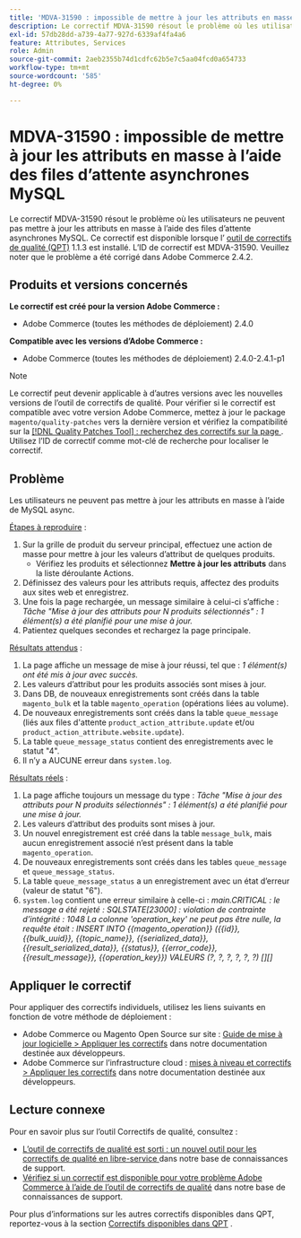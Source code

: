 ```yaml
---
title: 'MDVA-31590 : impossible de mettre à jour les attributs en masse à l’aide des files d’attente asynchrones MySQL'
description: Le correctif MDVA-31590 résout le problème où les utilisateurs ne peuvent pas mettre à jour les attributs en masse à l’aide des files d’attente asynchrones MySQL. Ce correctif est disponible lorsque l’[outil de correctifs de qualité (QPT)](/help/announcements/adobe-commerce-announcements/magento-quality-patches-released-new-tool-to-self-serve-quality-patches.md) 1.1.3 est installé. L’ID de correctif est MDVA-31590. Veuillez noter que le problème a été corrigé dans Adobe Commerce 2.4.2.
exl-id: 57db28dd-a739-4a77-927d-6339af4fa4a6
feature: Attributes, Services
role: Admin
source-git-commit: 2aeb2355b74d1cdfc62b5e7c5aa04fcd0a654733
workflow-type: tm+mt
source-wordcount: '585'
ht-degree: 0%

---
```


# MDVA-31590 : impossible de mettre à jour les attributs en masse à l’aide des files d’attente asynchrones MySQL

Le correctif MDVA-31590 résout le problème où les utilisateurs ne peuvent pas mettre à jour les attributs en masse à l’aide des files d’attente asynchrones MySQL. Ce correctif est disponible lorsque l’ [outil de correctifs de qualité (QPT)](/help/announcements/adobe-commerce-announcements/magento-quality-patches-released-new-tool-to-self-serve-quality-patches.md) 1.1.3 est installé. L’ID de correctif est MDVA-31590. Veuillez noter que le problème a été corrigé dans Adobe Commerce 2.4.2.

## Produits et versions concernés

**Le correctif est créé pour la version Adobe Commerce :**

* Adobe Commerce (toutes les méthodes de déploiement) 2.4.0

**Compatible avec les versions d’Adobe Commerce :**

* Adobe Commerce (toutes les méthodes de déploiement) 2.4.0-2.4.1-p1

>[!NOTE]
>
>Le correctif peut devenir applicable à d’autres versions avec les nouvelles versions de l’outil de correctifs de qualité. Pour vérifier si le correctif est compatible avec votre version Adobe Commerce, mettez à jour le package `magento/quality-patches` vers la dernière version et vérifiez la compatibilité sur la [[!DNL Quality Patches Tool] : recherchez des correctifs sur la page ](https://experienceleague.adobe.com/tools/commerce-quality-patches/index.html). Utilisez l’ID de correctif comme mot-clé de recherche pour localiser le correctif.

## Problème

Les utilisateurs ne peuvent pas mettre à jour les attributs en masse à l’aide de MySQL async.

<u>Étapes à reproduire</u> :

1. Sur la grille de produit du serveur principal, effectuez une action de masse pour mettre à jour les valeurs d’attribut de quelques produits.
   * Vérifiez les produits et sélectionnez **Mettre à jour les attributs** dans la liste déroulante Actions.
1. Définissez des valeurs pour les attributs requis, affectez des produits aux sites web et enregistrez.
1. Une fois la page rechargée, un message similaire à celui-ci s’affiche :
   *Tâche &quot;Mise à jour des attributs pour N produits sélectionnés&quot; : 1 élément(s) a été planifié pour une mise à jour.*
1. Patientez quelques secondes et rechargez la page principale.

<u>Résultats attendus</u> :

1. La page affiche un message de mise à jour réussi, tel que : *1 élément(s) ont été mis à jour avec succès.*
1. Les valeurs d’attribut pour les produits associés sont mises à jour.
1. Dans DB, de nouveaux enregistrements sont créés dans la table `magento_bulk` et la table `magento_operation` (opérations liées au volume).
1. De nouveaux enregistrements sont créés dans la table `queue_message` (liés aux files d&#39;attente `product_action_attribute.update` et/ou `product_action_attribute.website.update`).
1. La table `queue_message_status` contient des enregistrements avec le statut &quot;4&quot;.
1. Il n’y a AUCUNE erreur dans `system.log`.

<u>Résultats réels</u> :

1. La page affiche toujours un message du type :
   *Tâche &quot;Mise à jour des attributs pour N produits sélectionnés&quot; : 1 élément(s) a été planifié pour une mise à jour.*
1. Les valeurs d’attribut des produits sont mises à jour.
1. Un nouvel enregistrement est créé dans la table `message_bulk`, mais aucun enregistrement associé n’est présent dans la table `magento_operation`.
1. De nouveaux enregistrements sont créés dans les tables `queue_message` et `queue_message_status`.
1. La table `queue_message_status` a un enregistrement avec un état d’erreur (valeur de statut &quot;6&quot;).
1. `system.log` contient une erreur similaire à celle-ci :
   *main.CRITICAL : le message a été rejeté : SQLSTATE[23000] : violation de contrainte d’intégrité : 1048 La colonne &#39;operation_key&#39; ne peut pas être nulle, la requête était : INSERT INTO {{magento_operation}} ({{id}}, {{bulk_uuid}}, {{topic_name}}, {{serialized_data}}, {{result_serialized_data}}, {{status}}, {{error_code}}, {{result_message}}, {{operation_key}}) VALEURS (?, ?, ?, ?, ?, ?) [][]*

## Appliquer le correctif

Pour appliquer des correctifs individuels, utilisez les liens suivants en fonction de votre méthode de déploiement :

* Adobe Commerce ou Magento Open Source sur site : [Guide de mise à jour logicielle > Appliquer les correctifs](https://experienceleague.adobe.com/en/docs/commerce-operations/tools/quality-patches-tool/usage) dans notre documentation destinée aux développeurs.
* Adobe Commerce sur l’infrastructure cloud : [mises à niveau et correctifs > Appliquer les correctifs](https://experienceleague.adobe.com/en/docs/commerce-cloud-service/user-guide/develop/upgrade/apply-patches) dans notre documentation destinée aux développeurs.

## Lecture connexe

Pour en savoir plus sur l’outil Correctifs de qualité, consultez :

* [ L’outil de correctifs de qualité est sorti : un nouvel outil pour les correctifs de qualité en libre-service ](/help/announcements/adobe-commerce-announcements/magento-quality-patches-released-new-tool-to-self-serve-quality-patches.md) dans notre base de connaissances de support.
* [Vérifiez si un correctif est disponible pour votre problème Adobe Commerce à l’aide de l’outil de correctifs de qualité](/help/support-tools/patches-available-in-qpt-tool/check-patch-for-magento-issue-with-magento-quality-patches.md) dans notre base de connaissances de support.

Pour plus d’informations sur les autres correctifs disponibles dans QPT, reportez-vous à la section [Correctifs disponibles dans QPT](https://support.magento.com/hc/en-us/sections/360010506631-Patches-available-in-MQP-tool-) .

